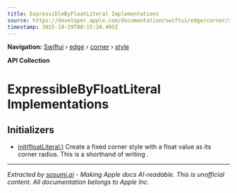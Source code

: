 ```yaml
---
title: ExpressibleByFloatLiteral Implementations
source: https://developer.apple.com/documentation/swiftui/edge/corner/style/expressiblebyfloatliteral-implementations
timestamp: 2025-10-29T00:15:20.495Z
---
```


**Navigation:** [Swiftui](/documentation/swiftui) › [edge](/documentation/swiftui/edge) › [corner](/documentation/swiftui/edge/corner) › [style](/documentation/swiftui/edge/corner/style)

**API Collection**

# ExpressibleByFloatLiteral Implementations

## Initializers

- [init(floatLiteral:)](/documentation/swiftui/edge/corner/style/init(floatliteral:)) Create a fixed corner style with a float value as its corner radius. This is a shorthand of writing .

---

*Extracted by [sosumi.ai](https://sosumi.ai) - Making Apple docs AI-readable.*
*This is unofficial content. All documentation belongs to Apple Inc.*
